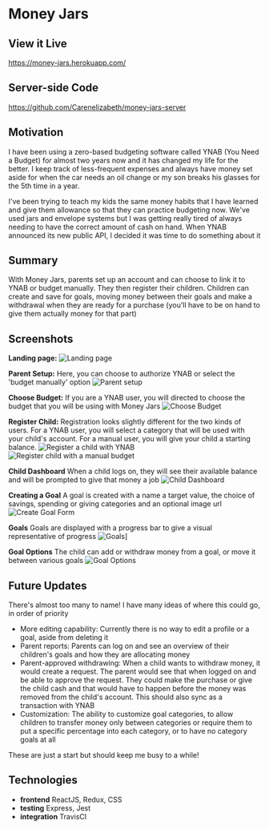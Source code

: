 # Money Jars

## View it Live
https://money-jars.herokuapp.com/

## Server-side Code
https://github.com/Carenelizabeth/money-jars-server

## Motivation
I have been using a zero-based budgeting software called YNAB (You Need a Budget) for almost two years now and it has changed my life for the better. I keep track of less-frequent expenses and always have money set aside for when the car needs an oil
change or my son breaks his glasses for the 5th time in a year.

I've been trying to teach my kids the same money habits that I have learned and give them allowance so that they can practice
budgeting now. We've used jars and envelope systems but I was getting really tired of always needing to have the correct amount
of cash on hand. When YNAB announced its new public API, I decided it was time to do something about it

## Summary
With Money Jars, parents set up an account and can choose to link it to YNAB or budget manually. They then register their children. Children can create and save for goals, moving money between their goals and make a withdrawal when they are ready for
a purchase (you'll have to be on hand to give them actually money for that part)

## Screenshots

**Landing page:**
![Landing page](/public/screenshots/landing-page.PNG)

**Parent Setup:**
Here, you can choose to authorize YNAB or select the 'budget manually' option
![Parent setup](/public/screenshots/parent-setup.PNG)

**Choose Budget:**
If you are a YNAB user, you will directed to choose the budget that you will be using with Money Jars
![Choose Budget](/public/screenshots/choose-budget.PNG)

**Register Child:**
Registration looks slightly different for the two kinds of users.
For a YNAB user, you will select a category that will be used with your child's account.
For a manual user, you will give your child a starting balance.
![Register a child with YNAB](/public/screenshots/register-ynab.PNG)
![Register child with a manual budget](/public/screenshots/register-manual.PNG)

**Child Dashboard**
When a child logs on, they will see their available balance and will be prompted to give that money a job
![Child Dashboard](/public/screenshots/welcome-child.PNG)

**Creating a Goal**
A goal is created with a name a target value, the choice of savings, spending or giving categories and an optional image url
![Create Goal Form](/public/screenshots/new-goal.PNG)

**Goals**
Goals are displayed with a progress bar to give a visual representative of progress
![Goals](/public/screenshots/goal.PNG)]

**Goal Options**
The child can add or withdraw money from a goal, or move it between various goals
![Goal Options](public/screenshots/goal-details.PNG)

## Future Updates
There's almost too many to name! I have many ideas of where this could go, in order of priority
* More editing capability: Currently there is no way to edit a profile or a goal, aside from deleting it
* Parent reports: Parents can log on and see an overview of their children's goals and how they are allocating money
* Parent-approved withdrawing: When a child wants to withdraw money, it would create a request. The parent would see that when logged on and be able to approve the request. They could make the purchase or give the child cash and that would have to happen before the money was removed from the child's account. This should also sync as a transaction with YNAB
* Customization: The ability to customize goal categories, to allow children to transfer money only between categories or require them to put a specific percentage into each category, or to have no category goals at all

These are just a start but should keep me busy to a while!

## Technologies
* **frontend** ReactJS, Redux, CSS
* **testing** Express, Jest
* **integration** TravisCI